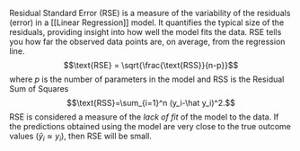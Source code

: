 Residual Standard Error (RSE) is a measure of the variability of the residuals (error) in a [[Linear Regression]] model. It quantifies the typical size of the residuals, providing insight into how well the model fits the data. RSE tells you how far the observed data points are, on average, from the regression line.$$\text{RSE} = \sqrt{\frac{\text{RSS}}{n-p}}$$where $p$ is the number of parameters in the model and $\text{RSS}$ is the Residual Sum of Squares$$\text{RSS}=\sum_{i=1}^n (y_i-\hat y_i)^2.$$$\text{RSE}$ is considered a measure of the *lack of fit* of the model to the data. If the predictions obtained using the model are very close to the true outcome values ($\hat y_i \approx y_i$), then $\text{RSE}$ will be small.
